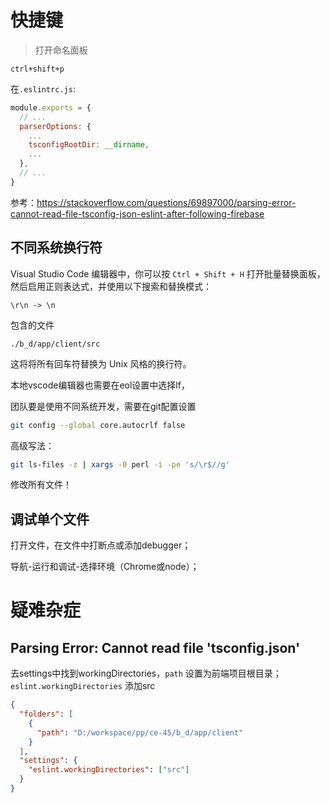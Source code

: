 # 快捷键

> 打开命名面板

```
ctrl+shift+p
```

在`.eslintrc.js`:

```js
module.exports = {
  // ...
  parserOptions: {
    ...
    tsconfigRootDir: __dirname,
    ...
  },
  // ...
}
```

参考：https://stackoverflow.com/questions/69897000/parsing-error-cannot-read-file-tsconfig-json-eslint-after-following-firebase

## 不同系统换行符

Visual Studio Code 编辑器中，你可以按 `Ctrl + Shift + H` 打开批量替换面板，然后启用正则表达式，并使用以下搜索和替换模式：

```
\r\n -> \n
```

包含的文件

```
./b_d/app/client/src
```

这将将所有回车符替换为 Unix 风格的换行符。

本地vscode编辑器也需要在eol设置中选择lf，

团队要是使用不同系统开发，需要在git配置设置

```bash
git config --global core.autocrlf false
```

高级写法：

```bash
git ls-files -z | xargs -0 perl -i -pe 's/\r$//g'
```

修改所有文件！

## 调试单个文件

打开文件，在文件中打断点或添加debugger；

导航-运行和调试-选择环境（Chrome或node）；

# 疑难杂症

## Parsing Error: Cannot read file 'tsconfig.json'

去settings中找到workingDirectories，`path` 设置为前端项目根目录；`eslint.workingDirectories` 添加src

```json
{
  "folders": [
    {
      "path": "D:/workspace/pp/ce-45/b_d/app/client"
    }
  ],
  "settings": {
    "eslint.workingDirectories": ["src"]
  }
}
```

